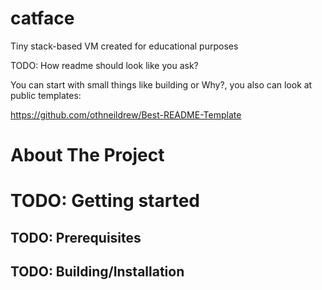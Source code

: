 # catface
Tiny stack-based VM created for educational purposes


TODO: How readme should look like you ask?

You can start with small things like building or Why?, you
also can look at public templates:

https://github.com/othneildrew/Best-README-Template

# About The Project
# TODO: Getting started
## TODO: Prerequisites
## TODO: Building/Installation